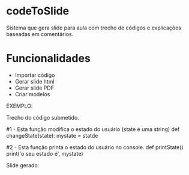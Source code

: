 # codeToSlide
Sistema que gera slide para aula com trecho de códigos e explicações baseadas em comentários.

# Funcionalidades
* Importar código
* Gerar slide html
* Gerar slide PDF
* Criar modelos

EXEMPLO:

Trecho do código submetido.

#1 - Esta função modifica o estado do usuário (state é uma string)
def changeState(state):
   mystate = statde

#2 - Esta função printa o estado do usuário no console. 
def printState()
   print('o seu estado é', mystate)
   
Slide gerado:



